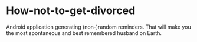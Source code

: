# How-not-to-get-divorced
Android application generating (non-)random reminders. That will make you the most spontaneous and best remembered husband on Earth.
